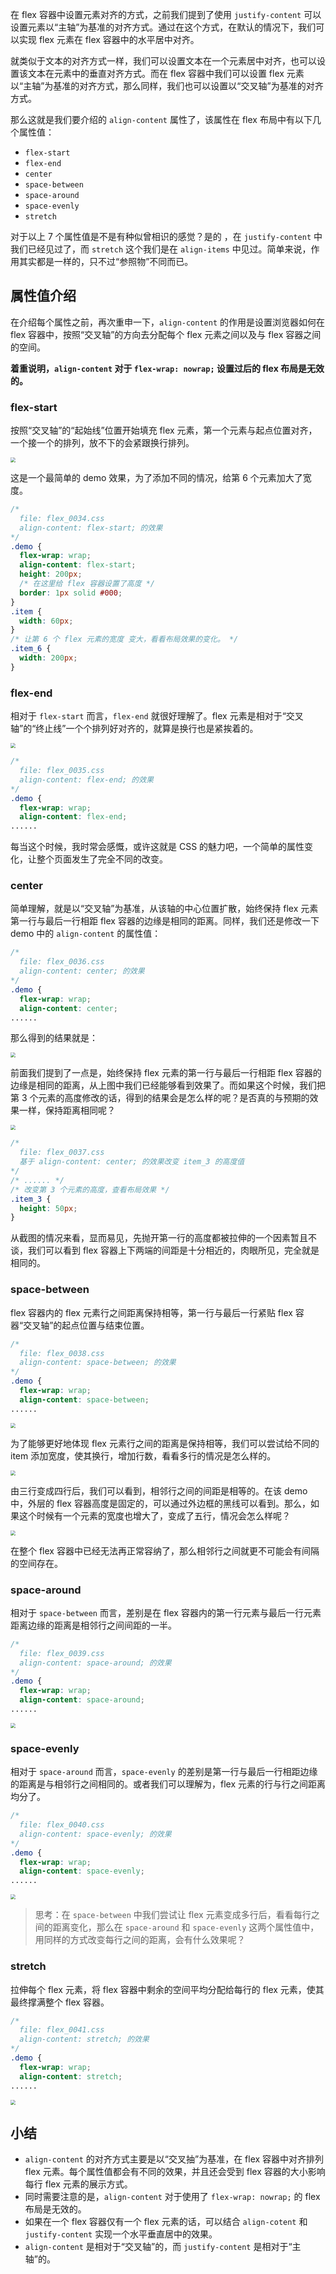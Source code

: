 在 flex 容器中设置元素对齐的方式，之前我们提到了使用 `justify-content` 可以设置元素以“主轴”为基准的对齐方式。通过在这个方式，在默认的情况下，我们可以实现 flex 元素在 flex 容器中的水平居中对齐。

就类似于文本的对齐方式一样，我们可以设置文本在一个元素居中对齐，也可以设置该文本在元素中的垂直对齐方式。而在 flex 容器中我们可以设置 flex 元素以“主轴”为基准的对齐方式，那么同样，我们也可以设置以“交叉轴”为基准的对齐方式。

那么这就是我们要介绍的 `align-content` 属性了，该属性在 flex 布局中有以下几个属性值：

* `flex-start`
* `flex-end`
* `center`
* `space-between`
* `space-around`
* `space-evenly`
* `stretch`

对于以上 7 个属性值是不是有种似曾相识的感觉？是的 ，在 `justify-content` 中我们已经见过了，而 `stretch` 这个我们是在 `align-items` 中见过。简单来说，作用其实都是一样的，只不过“参照物”不同而已。

## 属性值介绍

在介绍每个属性之前，再次重申一下，`align-content` 的作用是设置浏览器如何在 flex 容器中，按照“交叉轴”的方向去分配每个 flex 元素之间以及与 flex 容器之间的空间。

**着重说明，`align-content` 对于 `flex-wrap: nowrap;` 设置过后的 flex 布局是无效的。**

### flex-start

按照“交叉轴”的“起始线”位置开始填充 flex 元素，第一个元素与起点位置对齐，一个接一个的排列，放不下的会紧跟换行排列。

<img src="image/02-07-01.png" style="zoom:50%;" />

这是一个最简单的 demo 效果，为了添加不同的情况，给第 6 个元素加大了宽度。

```css
/* 
  file: flex_0034.css
  align-content: flex-start; 的效果
*/
.demo {
  flex-wrap: wrap;
  align-content: flex-start;
  height: 200px;
  /* 在这里给 flex 容器设置了高度 */
  border: 1px solid #000;
}
.item {
  width: 60px;
}
/* 让第 6 个 flex 元素的宽度 变大，看看布局效果的变化。 */
.item_6 {
  width: 200px;
}
```

### flex-end

相对于 `flex-start` 而言，`flex-end` 就很好理解了。flex 元素是相对于“交叉轴”的“终止线”一个个排列好对齐的，就算是换行也是紧挨着的。

<img src="image/02-07-02.png" style="zoom:50%;" />

```css
/* 
  file: flex_0035.css
  align-content: flex-end; 的效果
*/
.demo {
  flex-wrap: wrap;
  align-content: flex-end;
......
```

每当这个时候，我时常会感慨，或许这就是 CSS 的魅力吧，一个简单的属性变化，让整个页面发生了完全不同的改变。

### center

简单理解，就是以“交叉轴”为基准，从该轴的中心位置扩散，始终保持 flex 元素第一行与最后一行相距 flex 容器的边缘是相同的距离。同样，我们还是修改一下 demo 中的 `align-content` 的属性值：

```css
/* 
  file: flex_0036.css
  align-content: center; 的效果
*/
.demo {
  flex-wrap: wrap;
  align-content: center;
......
```

那么得到的结果就是：

<img src="image/02-07-03.png" style="zoom:50%;" />

前面我们提到了一点是，始终保持 flex 元素的第一行与最后一行相距 flex 容器的边缘是相同的距离，从上图中我们已经能够看到效果了。而如果这个时候，我们把第 3 个元素的高度修改的话，得到的结果会是怎么样的呢？是否真的与预期的效果一样，保持距离相同呢？

<img src="image/02-07-04.png" style="zoom:50%;" />

```css
/* 
  file: flex_0037.css
  基于 align-content: center; 的效果改变 item_3 的高度值
*/
/* ...... */
/* 改变第 3 个元素的高度，查看布局效果 */
.item_3 {
  height: 50px;
}
```

从截图的情况来看，显而易见，先抛开第一行的高度都被拉伸的一个因素暂且不谈，我们可以看到 flex 容器上下两端的间距是十分相近的，肉眼所见，完全就是相同的。

### space-between

flex 容器内的 flex 元素行之间距离保持相等，第一行与最后一行紧贴 flex 容器“交叉轴”的起点位置与结束位置。

```css
/* 
  file: flex_0038.css
  align-content: space-between; 的效果
*/
.demo {
  flex-wrap: wrap;
  align-content: space-between;
......
```

<img src="image/02-07-05.png" style="zoom:50%;" />

为了能够更好地体现 flex 元素行之间的距离是保持相等，我们可以尝试给不同的 item 添加宽度，使其换行，增加行数，看看多行的情况是怎么样的。

<img src="image/02-07-06.png" style="zoom:50%;" />

由三行变成四行后，我们可以看到，相邻行之间的间距是相等的。在该 demo 中，外层的 flex 容器高度是固定的，可以通过外边框的黑线可以看到。那么，如果这个时候有一个元素的宽度也增大了，变成了五行，情况会怎么样呢？

<img src="image/02-07-07.png" style="zoom:50%;" />

在整个 flex 容器中已经无法再正常容纳了，那么相邻行之间就更不可能会有间隔的空间存在。

### space-around

相对于 `space-between` 而言，差别是在 flex 容器内的第一行元素与最后一行元素距离边缘的距离是相邻行之间间距的一半。

```css
/* 
  file: flex_0039.css
  align-content: space-around; 的效果
*/
.demo {
  flex-wrap: wrap;
  align-content: space-around;
......
```

<img src="image/02-07-08.png" style="zoom:50%;" />

### space-evenly

相对于  `space-around` 而言，`space-evenly` 的差别是第一行与最后一行相距边缘的距离是与相邻行之间相同的。或者我们可以理解为，flex 元素的行与行之间距离均分了。

```css
/* 
  file: flex_0040.css
  align-content: space-evenly; 的效果
*/
.demo {
  flex-wrap: wrap;
  align-content: space-evenly;
......
```

<img src="image/02-07-09.png" style="zoom:50%;" />

> 思考：在 `space-between` 中我们尝试让 flex 元素变成多行后，看看每行之间的距离变化，那么在 `space-around` 和 `space-evenly` 这两个属性值中，用同样的方式改变每行之间的距离，会有什么效果呢？

### stretch

拉伸每个 flex 元素，将 flex 容器中剩余的空间平均分配给每行的 flex 元素，使其最终撑满整个 flex 容器。

```css
/* 
  file: flex_0041.css
  align-content: stretch; 的效果
*/
.demo {
  flex-wrap: wrap;
  align-content: stretch;
......
```

<img src="image/02-07-10.png" style="zoom:50%;" />

## 小结

* `align-content` 的对齐方式主要是以“交叉抽”为基准，在 flex 容器中对齐排列 flex 元素。每个属性值都会有不同的效果，并且还会受到 flex 容器的大小影响每行 flex 元素的展示方式。
* 同时需要注意的是，`align-content` 对于使用了 `flex-wrap: nowrap;` 的 flex 布局是无效的。
* 如果在一个 flex 容器仅有一个 flex 元素的话，可以结合 `align-cotent` 和 `justify-content` 实现一个水平垂直居中的效果。
* `align-content` 是相对于“交叉轴”的，而 `justify-content` 是相对于“主轴”的。

